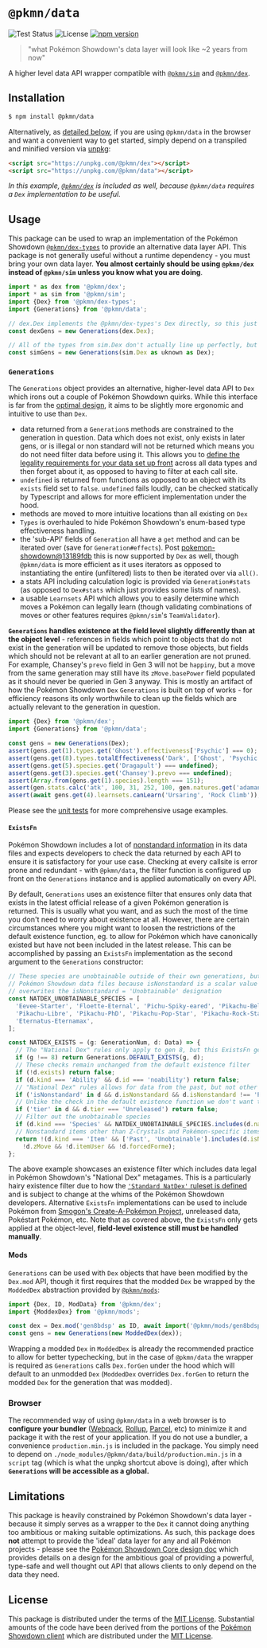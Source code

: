 # `@pkmn/data`

![Test Status](https://github.com/pkmn/ps/workflows/Tests/badge.svg)
![License](https://img.shields.io/badge/License-MIT-blue.svg)
[![npm version](https://img.shields.io/npm/v/@pkmn/data.svg)](https://www.npmjs.com/package/@pkmn/data)

> "what Pokémon Showdown's data layer will look like ~2 years from now"

A higher level data API wrapper compatible with [`@pkmn/sim`](../sim) and [`@pkmn/dex`](../dex).

## Installation

```sh
$ npm install @pkmn/data
```

Alternatively, as [detailed below](#browser), if you are using `@pkmn/data` in the browser and want
a convenient way to get started, simply depend on a transpiled and minified version via
[unpkg](https://unpkg.com/):

```html
<script src="https://unpkg.com/@pkmn/dex"></script>
<script src="https://unpkg.com/@pkmn/data"></script>
```

*In this example, [`@pkmn/dex`](../dex) is included as well, because `@pkmn/data` requires a `Dex`
implementation to be useful.*

## Usage

This package can be used to wrap an implementation of the Pokémon Showdown
[`@pkmn/dex-types`](../dex/types) to provide an alternative data layer API. This package is not
generally useful without a runtime dependency - you must bring your own data layer. **You almost
certainly should be using `@pkmn/dex` instead of `@pkmn/sim` unless you know what you are doing**.

```ts
import * as dex from '@pkmn/dex';
import * as sim from '@pkmn/sim';
import {Dex} from '@pkmn/dex-types';
import {Generations} from '@pkmn/data';

// dex.Dex implements the @pkmn/dex-types's Dex directly, so this just works without complaints
const dexGens = new Generations(dex.Dex);

// All of the types from sim.Dex don't actually line up perfectly, but casting sidesteps that
const simGens = new Generations(sim.Dex as uknown as Dex);
```

### `Generations`

The `Generations` object provides an alternative, higher-level data API to `Dex` which irons out
a couple of Pokémon Showdown quirks. While this interface is far from the
[optimal design](#limitations), it aims to be slightly more ergonomic and intuitive to use than
`Dex`.

- data returned from a `Generation`s methods are constrained to the generation in question. Data
  which does not exist, only exists in later gens, or is illegal or non standard will not be
  returned which means you do not need filter data before using it. This allows you to [define the
  legality requirements for your data set up front](#existsfn) across all data types and then forget
  about it, as opposed to having to filter at each call site.
- `undefined` is returned from functions as opposed to an object with its `exists` field set to
  `false`. `undefined` fails loudly, can be checked statically by Typescript and allows for more
  efficient implementation under the hood.
- methods are moved to more intuitive locations than all existing on `Dex`
- `Types` is overhauled to hide Pokémon Showdown's enum-based type effectiveness handling.
- the 'sub-API' fields of `Generation` all have a `get` method and can be iterated over (save for
  `Generation#effects`). Post
  [pokemon-showdown@13189fdb](https://github.com/smogon/pokemon-showdown/commit/13189fdb)
  this is now supported by `Dex` as well, though `@pkmn/data` is more efficient as it uses iterators
  as opposed to instantiating the entire (unfiltered) lists to then be iterated over via `all()`.
- a stats API including calculation logic is provided via `Generation#stats` (as opposed to
  `Dex#stats` which just provides some lists of names).
- a usable `Learnsets` API which allows you to easily determine which moves a Pokémon can legally
  learn (though validating combinations of moves or other features requires `@pkmn/sim`'s
  `TeamValidator`).

**`Generations` handles existence at the field level slightly differently than at the object level**
\- references in fields which point to objects that do not exist in the generation will be updated
to remove those objects, but fields which should not be relevant at all to an earlier generation
are not pruned. For example, Chansey's `prevo` field in Gen 3 will not be `happiny`, but a move from
the same generation may still have its `zMove.basePower` field populated as it should never be
queried in Gen 3 anyway. This is mostly an artifact of how the Pokémon Showdown `Dex` `Generations`
is built on top of works - for efficiency reasons its only worthwhile to clean up the fields which
are actually relevant to the generation in question.

```ts
import {Dex} from '@pkmn/dex';
import {Generations} from '@pkmn/data';

const gens = new Generations(Dex);
assert(gens.get(1).types.get('Ghost').effectiveness['Psychic'] === 0);
assert(gens.get(8).types.totalEffectiveness('Dark', ['Ghost', 'Psychic']) === 4);
assert(gens.get(5).species.get('Dragapult') === undefined);
assert(gens.get(3).species.get('Chansey').prevo === undefined);
assert(Array.from(gens.get(1).species).length === 151);
assert(gen.stats.calc('atk', 100, 31, 252, 100, gen.natures.get('adamant')) === 328);
assert(await gens.get(4).learnsets.canLearn('Ursaring', 'Rock Climb'));
```

Please see the [unit tests](index.test.ts) for more comprehensive usage examples.

#### `ExistsFn`

Pokémon Showdown includes a lot of [nonstandard
information](https://github.com/smogon/pokemon-showdown/blob/master/sim/NONSTANDARD.md) in its data
files and expects developers to check the data returned by each API to ensure it is satisfactory for
your use case. Checking at every callsite is error prone and redundant - with `@pkmn/data`, the
filter function is configured up front on the `Generations` instance and is applied automatically on
every API.

By default, `Generations` uses an existence filter that ensures only data that exists in the latest
official release of a given Pokémon generation is returned. This is usually what you want, and as
such the most of the time you don't need to worry about existence at all. However, there are certain
circumstances where you might want to loosen the restrictions of the default existence function, eg.
to allow for Pokémon which have canonically existed but have not been included in the latest
release. This can be accomplished by passing an `ExistsFn` implementation as the second argument to
the `Generations` constructor:

```ts
// These species are unobtainable outside of their own generations, but this data gets lost in the 
// Pokémon Showdown data files because isNonstandard is a scalar value and isNonstandard = 'Past'
// overwrites the isNonstandard = 'Unobtainable' designation
const NATDEX_UNOBTAINABLE_SPECIES = [
  'Eevee-Starter', 'Floette-Eternal', 'Pichu-Spiky-eared', 'Pikachu-Belle', 'Pikachu-Cosplay',
  'Pikachu-Libre', 'Pikachu-PhD', 'Pikachu-Pop-Star', 'Pikachu-Rock-Star', 'Pikachu-Starter',
  'Eternatus-Eternamax',
];

const NATDEX_EXISTS = (g: GenerationNum, d: Data) => {
  // The "National Dex" rules only apply to gen 8, but this ExistsFn gets called on all generations
  if (g !== 8) return Generations.DEFAULT_EXISTS(g, d);
  // These checks remain unchanged from the default existence filter
  if (!d.exists) return false;
  if (d.kind === 'Ability' && d.id === 'noability') return false;
  // "National Dex" rules allows for data from the past, but not other forms of nonstandard-ness
  if ('isNonstandard' in d && d.isNonstandard && d.isNonstandard !== 'Past') return false;
  // Unlike the check in the default existence function we don't want to filter out the 'Illegal' tier
  if ('tier' in d && d.tier === 'Unreleased') return false;
  // Filter out the unobtainable species
  if (d.kind === 'Species' && NATDEX_UNOBTAINABLE_SPECIES.includes(d.name)) return false;
  // Nonstandard items other than Z-Crystals and Pokémon-specific items should be filtered
  return !(d.kind === 'Item' && ['Past', 'Unobtainable'].includes(d.isNonstandard!) &&
    !d.zMove && !d.itemUser && !d.forcedForme);
};
```

The above example showcases an existence filter which includes data legal in Pokémon Showdown's
"National Dex" metagames. This is a particularly hairy existence filter due to how the [`'Standard
NatDex'` ruleset is
defined](https://github.com/smogon/pokemon-showdown/blob/master/data/rulesets.ts) and is subject to
change at the whims of the Pokémon Showdown developers. Alternative `ExistsFn` implementations can
be used to include Pokémon from [Smogon's Create-A-Pokémon Project](https://www.smogon.com/cap/),
unreleased data, Pokéstart Pokémon, etc. Note that as covered above, the `ExistsFn` only gets
applied at the object-level, **field-level existence still must be handled manually**.

#### Mods

`Generations` can be used with `Dex` objects that have been modified by the `Dex.mod` API, though it
first requires that the modded `Dex` be wrapped by the `ModdedDex` abstraction provided by
[`@pkmn/mods`](../mods):

```ts
import {Dex, ID, ModData} from '@pkmn/dex';
import {ModdexDex} from '@pkmn/mods';

const dex = Dex.mod('gen8bdsp' as ID, await import('@pkmn/mods/gen8bdsp') as ModData);
const gens = new Generations(new ModdedDex(dex));
```

Wrapping a modded `Dex` in `ModdedDex` is already the recommended practice to allow for better
typechecking, but in the case of `@pkmn/data` the wrapper is required as `Generations` calls
`Dex.forGen` under the hood which will default to an unmodded `Dex` (`ModdedDex` overrides
`Dex.forGen` to return the modded `Dex` for the generation that was modded).

### Browser

The recommended way of using `@pkmn/data` in a web browser is to **configure your bundler**
([Webpack](https://webpack.js.org/), [Rollup](https://rollupjs.org/),
[Parcel](https://parceljs.org/), etc) to minimize it and package it with the rest of your
application. If you do not use a bundler, a convenience `production.min.js` is included in the
package. You simply need to depend on `./node_modules/@pkmn/data/build/production.min.js` in a
`script` tag (which is what the unpkg shortcut above is doing), after which **`Generations` will be
accessible as a global.**

## Limitations

This package is heavily constrained by Pokémon Showdown's data layer - because it simply serves as a
wrapper to the `Dex` it cannot doing anything too ambitious or making suitable optimizations. As
such, this package does **not** attempt to provide the 'ideal' data layer for any and all Pokémon
projects - please see the [Pokémon Showdown Core design doc](https://pkmn.cc/ps-core-design) which
provides details on a design for the ambitious goal of providing a powerful, type-safe and well
thought out API that allows clients to only depend on the data they need.

## License

This package is distributed under the terms of the [MIT License](LICENSE). Substantial amounts of
the code have been derived from the portions of the [Pokémon Showdown
client](https://github.com/smogon/pokemon-showdown-client) which are distributed under the [MIT
License](https://github.com/smogon/pokemon-showdown-client/blob/master/src/battle.ts#L6).
